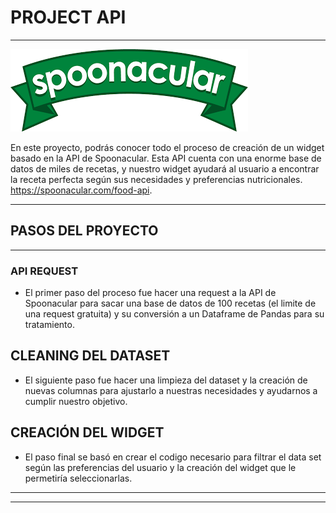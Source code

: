 # PROJECT API

---

![](images/MiniProjectAPI.png)

En este  proyecto, podrás conocer todo el proceso de creación de un  widget basado en la API de Spoonacular. Esta API cuenta con una enorme base de datos de miles de recetas, y nuestro widget ayudará al usuario a encontrar la receta perfecta según sus necesidades y preferencias nutricionales. https://spoonacular.com/food-api.

---


## PASOS DEL PROYECTO
---

### API REQUEST

- El primer paso del proceso fue hacer una request a la API de Spoonacular para sacar una base de datos de 100 recetas (el limite de una request gratuita) y su conversión a un Dataframe de Pandas para su tratamiento.

## CLEANING DEL DATASET

- El siguiente paso fue hacer una limpieza del dataset y la creación de nuevas columnas para ajustarlo a nuestras necesidades y ayudarnos a cumplir nuestro objetivo.
  
## CREACIÓN DEL WIDGET

- El paso final se basó en crear el codigo necesario para filtrar el data set según las preferencias del usuario y la creación del widget que le permetiría seleccionarlas. 


---
---

